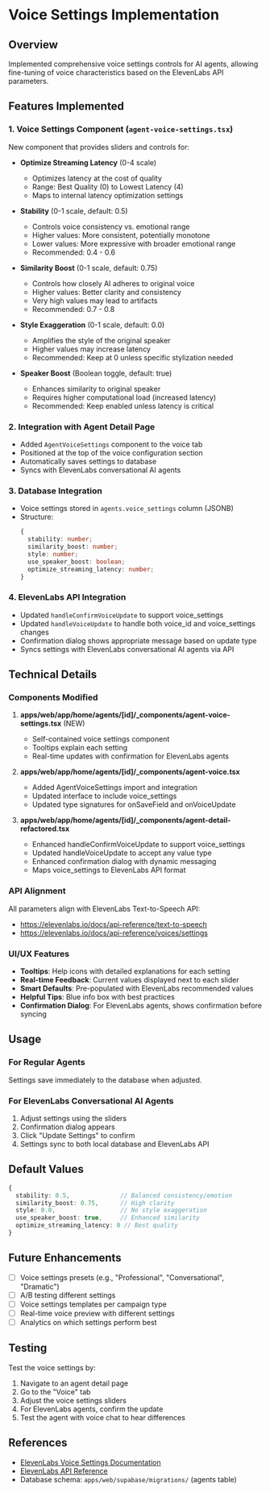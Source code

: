 # Voice Settings Implementation

## Overview

Implemented comprehensive voice settings controls for AI agents, allowing fine-tuning of voice characteristics based on the ElevenLabs API parameters.

## Features Implemented

### 1. Voice Settings Component (`agent-voice-settings.tsx`)

New component that provides sliders and controls for:

- **Optimize Streaming Latency** (0-4 scale)
  - Optimizes latency at the cost of quality
  - Range: Best Quality (0) to Lowest Latency (4)
  - Maps to internal latency optimization settings

- **Stability** (0-1 scale, default: 0.5)
  - Controls voice consistency vs. emotional range
  - Higher values: More consistent, potentially monotone
  - Lower values: More expressive with broader emotional range
  - Recommended: 0.4 - 0.6

- **Similarity Boost** (0-1 scale, default: 0.75)
  - Controls how closely AI adheres to original voice
  - Higher values: Better clarity and consistency
  - Very high values may lead to artifacts
  - Recommended: 0.7 - 0.8

- **Style Exaggeration** (0-1 scale, default: 0.0)
  - Amplifies the style of the original speaker
  - Higher values may increase latency
  - Recommended: Keep at 0 unless specific stylization needed

- **Speaker Boost** (Boolean toggle, default: true)
  - Enhances similarity to original speaker
  - Requires higher computational load (increased latency)
  - Recommended: Keep enabled unless latency is critical

### 2. Integration with Agent Detail Page

- Added `AgentVoiceSettings` component to the voice tab
- Positioned at the top of the voice configuration section
- Automatically saves settings to database
- Syncs with ElevenLabs conversational AI agents

### 3. Database Integration

- Voice settings stored in `agents.voice_settings` column (JSONB)
- Structure:
  ```typescript
  {
    stability: number;
    similarity_boost: number;
    style: number;
    use_speaker_boost: boolean;
    optimize_streaming_latency: number;
  }
  ```

### 4. ElevenLabs API Integration

- Updated `handleConfirmVoiceUpdate` to support voice_settings
- Updated `handleVoiceUpdate` to handle both voice_id and voice_settings changes
- Confirmation dialog shows appropriate message based on update type
- Syncs settings with ElevenLabs conversational AI agents via API

## Technical Details

### Components Modified

1. **apps/web/app/home/agents/[id]/_components/agent-voice-settings.tsx** (NEW)
   - Self-contained voice settings component
   - Tooltips explain each setting
   - Real-time updates with confirmation for ElevenLabs agents

2. **apps/web/app/home/agents/[id]/_components/agent-voice.tsx**
   - Added AgentVoiceSettings import and integration
   - Updated interface to include voice_settings
   - Updated type signatures for onSaveField and onVoiceUpdate

3. **apps/web/app/home/agents/[id]/_components/agent-detail-refactored.tsx**
   - Enhanced handleConfirmVoiceUpdate to support voice_settings
   - Updated handleVoiceUpdate to accept any value type
   - Enhanced confirmation dialog with dynamic messaging
   - Maps voice_settings to ElevenLabs API format

### API Alignment

All parameters align with ElevenLabs Text-to-Speech API:
- https://elevenlabs.io/docs/api-reference/text-to-speech
- https://elevenlabs.io/docs/api-reference/voices/settings

### UI/UX Features

- **Tooltips**: Help icons with detailed explanations for each setting
- **Real-time Feedback**: Current values displayed next to each slider
- **Smart Defaults**: Pre-populated with ElevenLabs recommended values
- **Helpful Tips**: Blue info box with best practices
- **Confirmation Dialog**: For ElevenLabs agents, shows confirmation before syncing

## Usage

### For Regular Agents
Settings save immediately to the database when adjusted.

### For ElevenLabs Conversational AI Agents
1. Adjust settings using the sliders
2. Confirmation dialog appears
3. Click "Update Settings" to confirm
4. Settings sync to both local database and ElevenLabs API

## Default Values

```typescript
{
  stability: 0.5,              // Balanced consistency/emotion
  similarity_boost: 0.75,      // High clarity
  style: 0.0,                  // No style exaggeration
  use_speaker_boost: true,     // Enhanced similarity
  optimize_streaming_latency: 0 // Best quality
}
```

## Future Enhancements

- [ ] Voice settings presets (e.g., "Professional", "Conversational", "Dramatic")
- [ ] A/B testing different settings
- [ ] Voice settings templates per campaign type
- [ ] Real-time voice preview with different settings
- [ ] Analytics on which settings perform best

## Testing

Test the voice settings by:
1. Navigate to an agent detail page
2. Go to the "Voice" tab
3. Adjust the voice settings sliders
4. For ElevenLabs agents, confirm the update
5. Test the agent with voice chat to hear differences

## References

- [ElevenLabs Voice Settings Documentation](https://docs.elevenlabs.io/speech-synthesis/voice-settings)
- [ElevenLabs API Reference](https://elevenlabs.io/docs/api-reference/voices/settings)
- Database schema: `apps/web/supabase/migrations/` (agents table)
